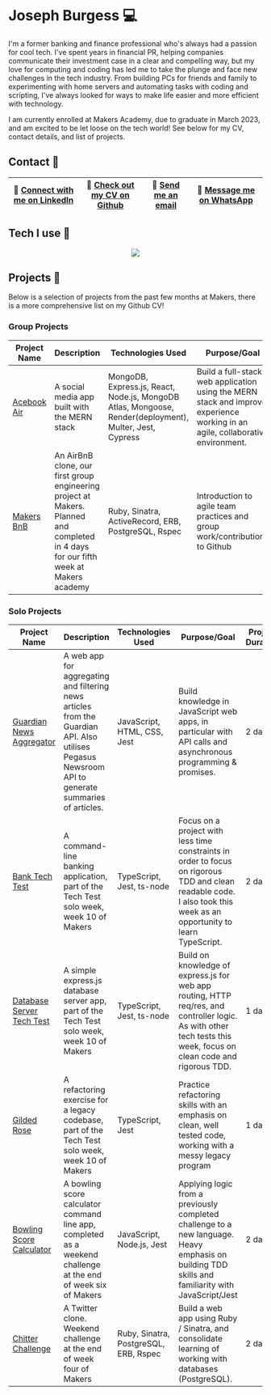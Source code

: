 # Joseph Burgess 💻

I'm a former banking and finance professional who's always had a passion for cool tech. I've spent years in financial PR, helping companies communicate their investment case in a clear and compelling way, but my love for computing and coding has led me to take the plunge and face new challenges in the tech industry. From building PCs for friends and family to experimenting with home servers and automating tasks with coding and scripting, I've always looked for ways to make life easier and more efficient with technology. 

I am currently enrolled at Makers Academy, due to graduate in March 2023, and am excited to be let loose on the tech world! See below for my CV, contact details, and list of projects. 

## Contact 📇
 | 📎 [Connect with me on LinkedIn](https://www.linkedin.com/in/josephburgessmba/) | 📄 [Check out my CV on Github](https://github.com/josephburgess/cv) | 📧 [Send me an email](mailto:josephburgess@gmail.com) | 📱 [Message me on WhatsApp](https://wa.me/447769325254?text=Hi%20Joe!,%20I%20saw%20your%20Github%20) |
|--------------|-------------|-------------------|-------------|
## Tech I use 🤹
<p align="center">
    <img src="https://skillicons.dev/icons?i=js,ts,mongodb,express,react,nodejs,docker,jest,postgres,postman,ruby,rails,html,css&perline=7" />
</p>

## Projects 📝

Below is a selection of projects from the past few months at Makers, there is a more comprehensive list on my Github CV!

### Group Projects
| Project Name | Description | Technologies Used | Purpose/Goal | Project Duration |
|--------------|-------------|-------------------|--------------|-----------------|
| [Acebook Air](https://github.com/josephburgess/acebook-mern) | A social media app built with the MERN stack | MongoDB, Express.js, React, Node.js, MongoDB Atlas, Mongoose, Render(deployment), Multer, Jest, Cypress | Build a full-stack web application using the MERN stack and improve experience working in an agile, collaborative environment. | 2 weeks |
| [Makers BnB](https://github.com/abodian/makersbnb-ruby-seed) | An AirBnB clone, our first group engineering project at Makers. Planned and completed in 4 days for our fifth week at Makers academy | Ruby, Sinatra, ActiveRecord, ERB, PostgreSQL, Rspec | Introduction to agile team practices and group work/contributions to Github | 4 days |

### Solo Projects

| Project Name | Description | Technologies Used | Purpose/Goal | Project Duration |
|--------------|-------------|-------------------|--------------|-----------------|
| [Guardian News Aggregator](https://github.com/josephburgess/news-summary-challenge) | A web app for aggregating and filtering news articles from the Guardian API. Also utilises Pegasus Newsroom API to generate summaries of articles. | JavaScript, HTML, CSS, Jest | Build knowledge in JavaScript web apps, in particular with API calls and asynchronous programming & promises. | 2 days |
| [Bank Tech Test](https://github.com/josephburgess/bank-tech-test) | A command-line banking application, part of the Tech Test solo week, week 10 of Makers | TypeScript, Jest, ts-node | Focus on a project with less time constraints in order to focus on rigorous TDD and clean readable code. I also took this week as an opportunity to learn TypeScript. | 2 days |
| [Database Server Tech Test](https://github.com/josephburgess/database-server-tech-test) | A simple express.js database server app, part of the Tech Test solo week, week 10 of Makers | TypeScript, Jest, ts-node | Build on knowledge of express.js for web app routing, HTTP req/res, and controller logic. As with other tech tests this week, focus on clean code and rigorous TDD. | 1 day |
| [Gilded Rose](https://github.com/josephburgess/gilded-rose) | A refactoring exercise for a legacy codebase, part of the Tech Test solo week, week 10 of Makers | TypeScript, Jest | Practice refactoring skills with an emphasis on clean, well tested code, working with a messy legacy program | 1 day |
| [Bowling Score Calculator](https://github.com/josephburgess/bowling-challenge-js) | A bowling score calculator command line app, completed as a weekend challenge at the end of week six of Makers | JavaScript, Node.js, Jest | Applying logic from a previously completed challenge to a new language. Heavy emphasis on building TDD skills and familiarity with JavaScript/Jest | 2 days |
| [Chitter Challenge](https://github.com/josephburgess/chitter-challenge) | A Twitter clone. Weekend challenge at the end of week four of Makers | Ruby, Sinatra, PostgreSQL, ERB, Rspec | Build a web app using Ruby / Sinatra, and consolidate learning of working with databases (PostgreSQL). | 2 days |